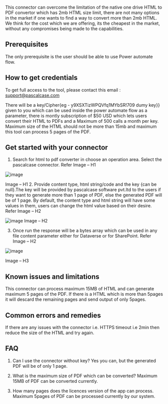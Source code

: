 This connector can overcome the limitation of the native one drive HTML to PDF convertor which has 2mb HTML size limit, there are not many options in the market if one wants to find a way to convert more than 2mb HTML. We think for the cost which we are offering, its the cheapest in the market, without any compromises being made to the capabilities.

## Prerequisites

The only prerequisite is the user should be able to use Power automate flow.  

## How to get credentials

To get full access to the tool, please contact this email : support@pascalcase.com

There will be a key/Cipher{eg - y9XSXTizWPQVfq1MYbSR!709 dumy key}} given to you which can be used inside the power automate flow as a parameter, there is montly subscription of $50 USD which lets users convert their HTML to PDFs and a Maximum of 500 calls a month per key. Maximum size of the HTML should not be more than 15mb and maximum this tool can process 5 pages of the PDF.

## Get started with your connector

1.	Search for html to pdf converter in choose an operation area. Select the pascalcase connector. Refer Image – H1
 
 ![image](https://github.com/VikrantUpadhyay1/HTMLToPDFCustomConnector/assets/122965309/5d5e13f1-8877-4798-9f68-16c20f83767f)
 
Image – H1
2.	Provide content type, html string/code and the key {can be null}.The key will be provided by pascalcase software pvt.ltd to the users if they want to generate more than 1 page of PDF, else the generated PDF will be of 1 page. By default, the content type and html string will have some values in them, users can change the html value based on their desire. Refer Image – H2

 ![image](https://github.com/VikrantUpadhyay1/HTMLToPDFCustomConnector/assets/122965309/32eed87d-0055-478a-8c6a-3305f9899396)
Image – H2

3.	Once run the response will be a bytes array which can be used in any file content parameter either for Dataverse or for SharePoint. Refer Image – H2
 
![image](https://github.com/VikrantUpadhyay1/HTMLToPDFCustomConnector/assets/122965309/3c51d113-031f-4fb5-9629-b93e400b66c2)

Image – H3


## Known issues and limitations

This connector can process maximum 15MB of HTML and can generate maximum 5 pages of the PDF. If there is a HTML which is more than 5pages it will descard the remaining pages and send output of only 5pages.

## Common errors and remedies

If there are any issues with the connector i.e. HTTPS timeout i.e 2min then reduce the size of the HTML and try again. 

## FAQ

1.  Can I use the connector without key?
    Yes you can, but the generated PDF will be of only 1 page.

2.  What is the maximum size of PDF which can be converted?
    Maximum 15MB of PDF can be converted currently.

3.  How many pages does the licences version of the app can process.
    Maximum 5pages of PDF can be processed currently by our system.
